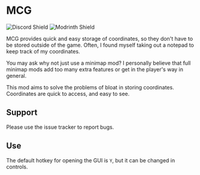 # MCG

![Discord Shield](https://discordapp.com/api/guilds/756203400089305128/widget.png?style=shield)
![Modrinth Shield](https://img.shields.io/modrinth/dt/eVXHt0JE?color=blue&label=Modrinth)

MCG provides quick and easy storage of coordinates, so they don't have to be stored outside of the game. Often, I found
myself taking out a notepad to keep track of my coordinates.

You may ask why not just use a minimap mod? I personally believe that full minimap mods add too many extra features or
get in the player's way in general.

This mod aims to solve the problems of bloat in storing coordinates. Coordinates are quick to access, and easy to see.

## Support

Please use the issue tracker to report bugs.

## Use

The default hotkey for opening the GUI is `Y`, but it can be changed in controls.
